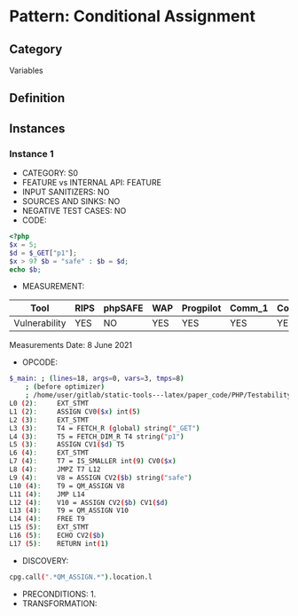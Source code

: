 # Pattern: Conditional Assignment

## Category

Variables

## Definition

## Instances

### Instance 1

- CATEGORY: S0
- FEATURE vs INTERNAL API: FEATURE
- INPUT SANITIZERS:  NO
- SOURCES AND SINKS: NO 
- NEGATIVE TEST CASES: NO
- CODE:

```php
<?php
$x = 5;
$d = $_GET["p1"];
$x > 9? $b = "safe" : $b = $d;
echo $b; 
```

- MEASUREMENT:

| Tool          | RIPS | phpSAFE | WAP  | Progpilot | Comm_1 | Comm_2 | Correct |
| ------------- | ---- | ------- | ---- | --------- | ------- | --------- | ------- |
| Vulnerability | YES  | NO      | YES  | YES       | YES     | YES       | YES     |
Measurements Date: 8 June 2021

- OPCODE:

```bash
$_main: ; (lines=18, args=0, vars=3, tmps=8)
    ; (before optimizer)
    ; /home/user/gitlab/static-tools---latex/paper_code/PHP/Testability_Patterns/52_conditional_assignment/52_conditional_assignment.php:1-5
L0 (2):     EXT_STMT
L1 (2):     ASSIGN CV0($x) int(5)
L2 (3):     EXT_STMT
L3 (3):     T4 = FETCH_R (global) string("_GET")
L4 (3):     T5 = FETCH_DIM_R T4 string("p1")
L5 (3):     ASSIGN CV1($d) T5
L6 (4):     EXT_STMT
L7 (4):     T7 = IS_SMALLER int(9) CV0($x)
L8 (4):     JMPZ T7 L12
L9 (4):     V8 = ASSIGN CV2($b) string("safe")
L10 (4):    T9 = QM_ASSIGN V8
L11 (4):    JMP L14
L12 (4):    V10 = ASSIGN CV2($b) CV1($d)
L13 (4):    T9 = QM_ASSIGN V10
L14 (4):    FREE T9
L15 (5):    EXT_STMT
L16 (5):    ECHO CV2($b)
L17 (5):    RETURN int(1)
```

- DISCOVERY:

```bash
cpg.call(".*QM_ASSIGN.*").location.l
```

- PRECONDITIONS:
  1.
- TRANSFORMATION:

```

```

